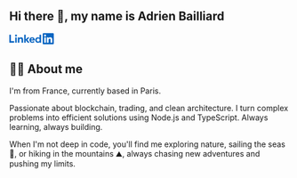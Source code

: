 ## Hi there 👋, my name is Adrien Bailliard

[<img src="assets/linkedin.svg" height="20px">](https://www.linkedin.com/in/adrien-bailliard/)

## 🙋‍♂️ About me

I'm from France, currently based in Paris.

Passionate about blockchain, trading, and clean architecture. I turn complex problems into efficient solutions using Node.js and TypeScript. Always learning, always building.

When I'm not deep in code, you'll find me exploring nature, sailing the seas 🌊, or hiking in the mountains ⛰️, always chasing new adventures and pushing my limits.
